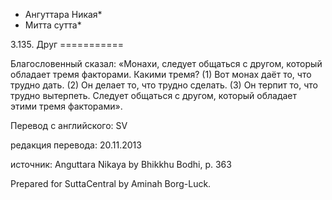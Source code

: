 * Ангуттара Никая*
* Митта сутта*

3\.135\. Друг
\=\=\=\=\=\=\=\=\=\=\=

Благословенный сказал: «Монахи, следует общаться с другом, который обладает тремя факторами\. Какими тремя? \(1\) Вот монах даёт то, что трудно дать\. \(2\) Он делает то, что трудно сделать\. \(3\) Он терпит то, что трудно вытерпеть\. Следует общаться с другом, который обладает этими тремя факторами»\.

Перевод с английского: SV

редакция перевода: 20\.11\.2013

источник: Anguttara Nikaya by Bhikkhu Bodhi, p\. 363

Prepared for SuttaCentral by Aminah Borg\-Luck\.